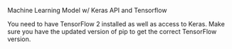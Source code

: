 Machine Learning Model w/ Keras API and Tensorflow

You need to have TensorFlow 2 installed as well as access to Keras.
Make sure you have the updated version of pip to get the correct TensorFlow version.
